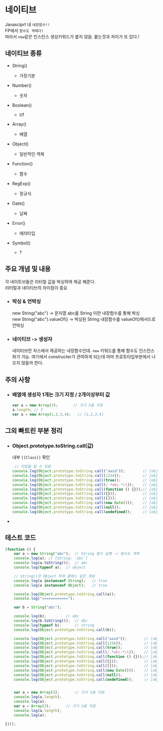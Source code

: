 # 네이티브
Javasciprt 내 `내장함수!!`  
FP에서 `함수도 객체다!`  
따라서 `new`같은 인스턴스 생성키워드가 붙지 않음.
붙는것과 차이가 또 있다.!


## 네이티브 종류

- String()
  - 가장기본
- Number()
  - 숫자
- Boolean()
  - t/f

- Array()
  - 배열

- Object()
  - 일반적인 객체

- Function()
  - 함수

- RegExp()
  - 정규식

- Date()
  - 날짜

- Error()
  - 에러타입  
  
- Symbol()
  - ?

## 주요 개념 및 내용
각 네이트브들은 리터럴 값을 박싱하여 제공 해준다.  
리터럴과 네이티브의 차이점이 중요
- ### 박싱 & 언박싱
    new String("abc") ->  문자열 abc를 String 이란 내장함수를 통해 박싱  
    new String("abc").valueOf() ->  박싱된 String 내장함수를 valueOf()메서드로 언박싱

- ### 네이티브 -> 생성자
    네이티브란 자스에서 제공하는 내장함수인데. `new` 키워드를 통해 함수도 인스턴스화가 가능. 여기에서 constructer가 관여하게 되는데
    아마 프로토타입부분에서 나오지 않을까 한다.





## 주의 사항

- ### 배열에 생성자 1개는 크기 지정 / 2개이상부터 값
    ```javascript
    var a = new Array(3);       // 크기 3을 지정
    a.length; // 3
    var a = new Array(1,2,3,4);   // [1,2,3,4]
    ```

## 그외 빠트린 부분 정리
- ### Object.prototype.toString.call(값)
   내부 `[[Class]]` 확인
    ``` javascript
     // 타입을 알 수 있음
    console.log(Object.prototype.toString.call("aasd"));        // [object String]
    console.log(Object.prototype.toString.call(1234));          // [object Number]
    console.log(Object.prototype.toString.call(true));          // [object Boolean]
    console.log(Object.prototype.toString.call(/.*abc.*/i));    // [object RegExp]
    console.log(Object.prototype.toString.call(function () {}));// [object Function]
    console.log(Object.prototype.toString.call({}));            // [object Object]
    console.log(Object.prototype.toString.call([]));            // [object Array]
    console.log(Object.prototype.toString.call(new Date()));    // [object Date]
    console.log(Object.prototype.toString.call(null));          // [object Null]
    console.log(Object.prototype.toString.call(undefined));     // [object Undefined]
    ```
   
- 


## 테스트 코드

```javascript
(function () {
    var a = new String("abc");  // String 함수 실행 -> 함수도 객체
    console.log(a); // [String: 'abc']
    console.log(a.toString());  // abc
    console.log(typeof a);  // object

    // String()은 Object 하위 클래스 같은 개념
    console.log(a instanceof String);   // true
    console.log(a instanceof Object);   // true

    console.log(Object.prototype.toString.call(a));
    console.log("============");

    var b = String("abc");

    console.log(b);         // abc
    console.log(b.toString());  // abc
    console.log(typeof b);      // string
    console.log(Object.prototype.toString.call(b));

    console.log(Object.prototype.toString.call("aasd"));        // [object String]
    console.log(Object.prototype.toString.call(1234));          // [object Number]
    console.log(Object.prototype.toString.call(true));          // [object Boolean]
    console.log(Object.prototype.toString.call(/.*abc.*/i));    // [object RegExp]
    console.log(Object.prototype.toString.call(function () {}));// [object Function]
    console.log(Object.prototype.toString.call({}));            // [object Object]
    console.log(Object.prototype.toString.call([]));            // [object Array]
    console.log(Object.prototype.toString.call(new Date()));    // [object Date]
    console.log(Object.prototype.toString.call(null));          // [object Null]
    console.log(Object.prototype.toString.call(undefined));     // [object Undefined]


    var a = new Array(3);       // 크기 3을 지정
    console.log(a.length);
    console.log(a);
    var a = Array(3);       // 크기 3을 지정
    console.log(a.length);
    console.log(a);

})();

```